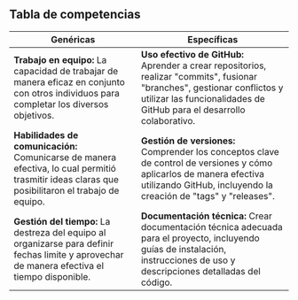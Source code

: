 ## Tabla de competencias

| Genéricas | Específicas |
|--|--|
| **Trabajo en equipo:** La capacidad de trabajar de manera eficaz en conjunto con otros individuos para completar los diversos objetivos. | **Uso efectivo de GitHub:** Aprender a crear repositorios, realizar "commits", fusionar "branches", gestionar conflictos y utilizar las funcionalidades de GitHub para el desarrollo colaborativo. |
| **Habilidades de comunicación:** Comunicarse de manera efectiva, lo cual permitió trasmitir ideas claras que posibilitaron el trabajo de equipo. | **Gestión de versiones:** Comprender los conceptos clave de control de versiones y cómo aplicarlos de manera efectiva utilizando GitHub, incluyendo la creación de "tags" y "releases". |
| **Gestión del tiempo:** La destreza del equipo al organizarse para definir fechas limite y aprovechar de manera efectiva el tiempo disponible. | **Documentación técnica:** Crear documentación técnica adecuada para el proyecto, incluyendo guías de instalación, instrucciones de uso y descripciones detalladas del código. |



